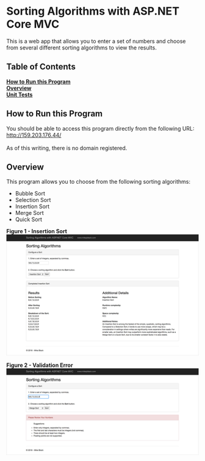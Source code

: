# Sorting Algorithms with ASP.NET Core MVC
This is a web app that allows you to enter a set of numbers and choose from several different sorting algorithms to view the results.

## Table of Contents
**[How to Run this Program](#how-to-run-this-program)**  
**[Overview](#overview)**<br /> 
**[Unit Tests](#unit-tests)**<br /> 

## How to Run this Program
You should be able to access this program directly from the following URL:<br />
http://159.203.176.44/
<br /><br />
As of this writing, there is no domain registered.<br />

## Overview
This program allows you to choose from the following sorting algorithms:
* Bubble Sort
* Selection Sort
* Insertion Sort
* Merge Sort
* Quick Sort


**Figure 1 - Insertion Sort**
![Insertion Sort](https://github.com/mikeuf/sorting-algorithms-asp/blob/master/1-insertion-sort.jpg "Insertion Sort")

**Figure 2 - Validation Error**
![Validation Error](https://github.com/mikeuf/sorting-algorithms-asp/blob/master/2-validation-error.jpg "Validation Error")
